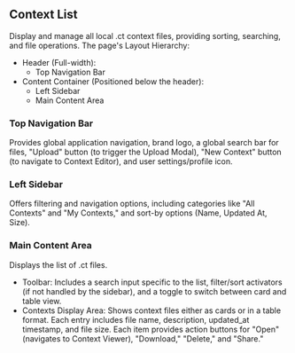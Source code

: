## Context List
Display and manage all local .ct context files, providing sorting, searching, and file operations.
The page's Layout Hierarchy:
- Header (Full-width):
  - Top Navigation Bar
- Content Container (Positioned below the header):
  - Left Sidebar
  - Main Content Area

### Top Navigation Bar
Provides global application navigation, brand logo, a global search bar for files, "Upload" button (to trigger the Upload Modal), "New Context" button (to navigate to Context Editor), and user settings/profile icon.

### Left Sidebar
Offers filtering and navigation options, including categories like "All Contexts" and "My Contexts," and sort-by options (Name, Updated At, Size).

### Main Content Area
Displays the list of .ct files.
- Toolbar: Includes a search input specific to the list, filter/sort activators (if not handled by the sidebar), and a toggle to switch between card and table view.
- Contexts Display Area: Shows context files either as cards or in a table format. Each entry includes file name, description, updated_at timestamp, and file size. Each item provides action buttons for "Open" (navigates to Context Viewer), "Download," "Delete," and "Share."
